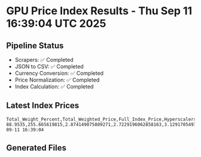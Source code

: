 # GPU Price Index Results - Thu Sep 11 16:39:04 UTC 2025

## Pipeline Status
- Scrapers: ✅ Completed
- JSON to CSV: ✅ Completed
- Currency Conversion: ✅ Completed
- Price Normalization: ✅ Completed
- Index Calculation: ✅ Completed

## Latest Index Prices
```
Total_Weight_Percent,Total_Weighted_Price,Full_Index_Price,Hyperscalers_Only_Price,Non_Hyperscalers_Only_Price,Hyperscaler_Weight,Non_Hyperscaler_Weight,Calculation_Date
88.9535,255.665619815,2.874149075809271,2.7229196062858163,3.1291705497757727,55.84,33.113499999999995,2025-09-11 16:39:04
```

## Generated Files
```
```
